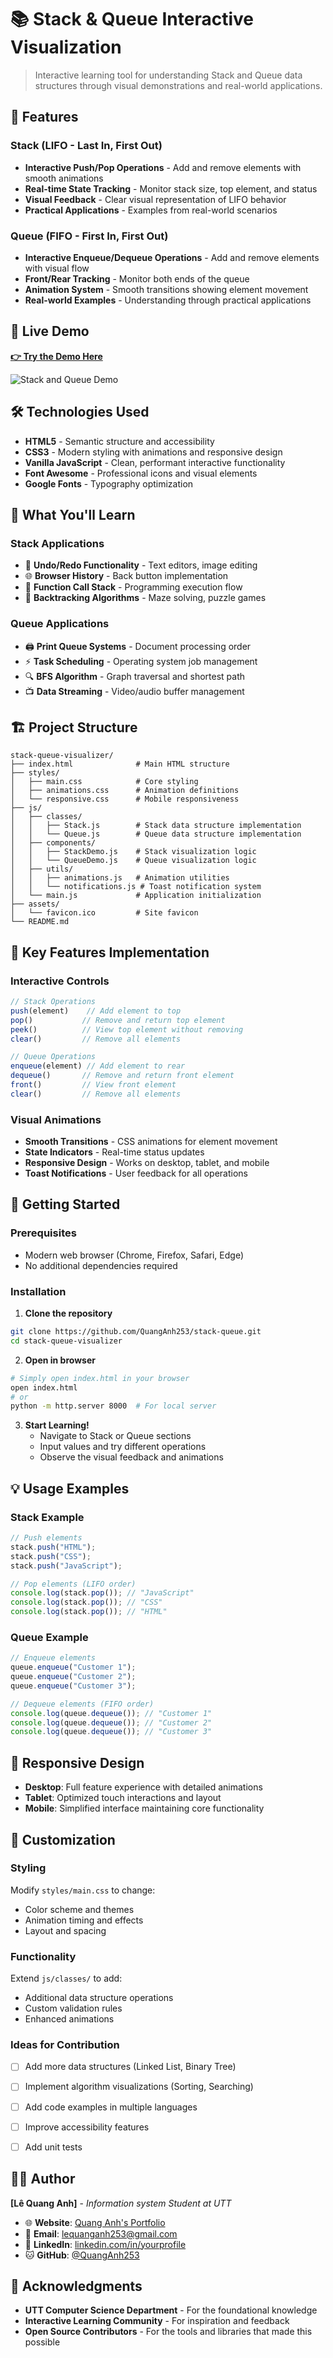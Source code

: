 # 📚 Stack & Queue Interactive Visualization

> Interactive learning tool for understanding Stack and Queue data structures through visual demonstrations and real-world applications.

## 🌟 Features

### Stack (LIFO - Last In, First Out)
- **Interactive Push/Pop Operations** - Add and remove elements with smooth animations
- **Real-time State Tracking** - Monitor stack size, top element, and status
- **Visual Feedback** - Clear visual representation of LIFO behavior
- **Practical Applications** - Examples from real-world scenarios

### Queue (FIFO - First In, First Out)
- **Interactive Enqueue/Dequeue Operations** - Add and remove elements with visual flow
- **Front/Rear Tracking** - Monitor both ends of the queue
- **Animation System** - Smooth transitions showing element movement
- **Real-world Examples** - Understanding through practical applications

## 🚀 Live Demo

**[👉 Try the Demo Here](https://lequanganh.id.vn/stack-queue)**

![Stack and Queue Demo](./assets/demo-screenshot.png)

## 🛠️ Technologies Used

- **HTML5** - Semantic structure and accessibility
- **CSS3** - Modern styling with animations and responsive design
- **Vanilla JavaScript** - Clean, performant interactive functionality
- **Font Awesome** - Professional icons and visual elements
- **Google Fonts** - Typography optimization

## 📖 What You'll Learn

### Stack Applications
- 🔄 **Undo/Redo Functionality** - Text editors, image editing
- 🌐 **Browser History** - Back button implementation
- 🎯 **Function Call Stack** - Programming execution flow
- 🧩 **Backtracking Algorithms** - Maze solving, puzzle games

### Queue Applications
- 🖨️ **Print Queue Systems** - Document processing order
- ⚡ **Task Scheduling** - Operating system job management
- 🔍 **BFS Algorithm** - Graph traversal and shortest path
- 📺 **Data Streaming** - Video/audio buffer management

## 🏗️ Project Structure

```
stack-queue-visualizer/
├── index.html              # Main HTML structure
├── styles/
│   ├── main.css            # Core styling
│   ├── animations.css      # Animation definitions
│   └── responsive.css      # Mobile responsiveness
├── js/
│   ├── classes/
│   │   ├── Stack.js        # Stack data structure implementation
│   │   └── Queue.js        # Queue data structure implementation
│   ├── components/
│   │   ├── StackDemo.js    # Stack visualization logic
│   │   └── QueueDemo.js    # Queue visualization logic
│   ├── utils/
│   │   ├── animations.js   # Animation utilities
│   │   └── notifications.js # Toast notification system
│   └── main.js             # Application initialization
├── assets/
│   └── favicon.ico         # Site favicon
└── README.md
```

## 🎯 Key Features Implementation

### Interactive Controls
```javascript
// Stack Operations
push(element)    // Add element to top
pop()           // Remove and return top element
peek()          // View top element without removing
clear()         // Remove all elements

// Queue Operations  
enqueue(element) // Add element to rear
dequeue()       // Remove and return front element
front()         // View front element
clear()         // Remove all elements
```

### Visual Animations
- **Smooth Transitions** - CSS animations for element movement
- **State Indicators** - Real-time status updates
- **Responsive Design** - Works on desktop, tablet, and mobile
- **Toast Notifications** - User feedback for all operations

## 🚀 Getting Started

### Prerequisites
- Modern web browser (Chrome, Firefox, Safari, Edge)
- No additional dependencies required

### Installation

1. **Clone the repository**
```bash
git clone https://github.com/QuangAnh253/stack-queue.git
cd stack-queue-visualizer
```

2. **Open in browser**
```bash
# Simply open index.html in your browser
open index.html
# or
python -m http.server 8000  # For local server
```

3. **Start Learning!**
   - Navigate to Stack or Queue sections
   - Input values and try different operations
   - Observe the visual feedback and animations

## 💡 Usage Examples

### Stack Example
```javascript
// Push elements
stack.push("HTML");
stack.push("CSS");
stack.push("JavaScript");

// Pop elements (LIFO order)
console.log(stack.pop()); // "JavaScript"
console.log(stack.pop()); // "CSS"
console.log(stack.pop()); // "HTML"
```

### Queue Example
```javascript
// Enqueue elements
queue.enqueue("Customer 1");
queue.enqueue("Customer 2");
queue.enqueue("Customer 3");

// Dequeue elements (FIFO order)
console.log(queue.dequeue()); // "Customer 1"
console.log(queue.dequeue()); // "Customer 2"
console.log(queue.dequeue()); // "Customer 3"
```

## 📱 Responsive Design

- **Desktop**: Full feature experience with detailed animations
- **Tablet**: Optimized touch interactions and layout
- **Mobile**: Simplified interface maintaining core functionality

## 🎨 Customization

### Styling
Modify `styles/main.css` to change:
- Color scheme and themes
- Animation timing and effects
- Layout and spacing

### Functionality
Extend `js/classes/` to add:
- Additional data structure operations
- Custom validation rules
- Enhanced animations


### Ideas for Contribution
- [ ] Add more data structures (Linked List, Binary Tree)
- [ ] Implement algorithm visualizations (Sorting, Searching)
- [ ] Add code examples in multiple languages
- [ ] Improve accessibility features
- [ ] Add unit tests


## 👨‍💻 Author

**[Lê Quang Anh]** - *Information system Student at UTT*

- 🌐 **Website**: [Quang Anh's Portfolio](https://lequanganh.id.vn)
- 📧 **Email**: lequanganh253@gmail.com
- 💼 **LinkedIn**: [linkedin.com/in/yourprofile](https://www.linkedin.com/in/leequanh/)
- 🐱 **GitHub**: [@QuangAnh253](https://github.com/QuangAnh253/)

## 🙏 Acknowledgments

- **UTT Computer Science Department** - For the foundational knowledge
- **Interactive Learning Community** - For inspiration and feedback
- **Open Source Contributors** - For the tools and libraries that made this possible


